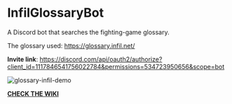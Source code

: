 # InfilGlossaryBot

A Discord bot that searches the fighting-game glossary.

The glossary used: https://glossary.infil.net/

**Invite link**: https://discord.com/api/oauth2/authorize?client_id=1117846541756022784&permissions=534723950656&scope=bot


![glossary-infil-demo](https://github.com/Sophon/InfilGlossaryBot/assets/9089332/83198992-f4fc-4ceb-8f9a-f1515a127303)

[**CHECK THE WIKI**](https://github.com/Sophon/InfilGlossaryBot/wiki/Welcome)
